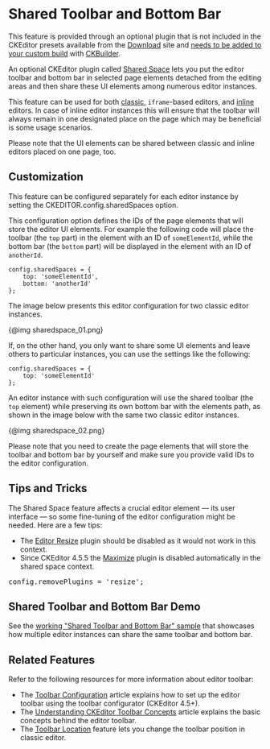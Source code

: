 <!--
Copyright (c) 2003-2017, CKSource - Frederico Knabben. All rights reserved.
For licensing, see LICENSE.md.
-->

# Shared Toolbar and Bottom Bar

<p class="requirements">
	This feature is provided through an optional plugin that is not included in the CKEditor presets available from the <a href="http://ckeditor.com/download">Download</a> site and <a href="#!/guide/dev_plugins">needs to be added to your custom build</a> with <a href="http://ckeditor.com/builder">CKBuilder</a>.
</p>

An optional CKEditor plugin called [Shared Space](http://ckeditor.com/addon/sharedspace) lets you put the editor toolbar and bottom bar in selected page elements detached from the editing areas and then share these UI elements among numerous editor instances.

This feature can be used for both [classic](#!/guide/dev_framed), `iframe`-based editors, and [inline](#!/guide/dev_inline) editors. In case of inline editor instances this will ensure that the toolbar will always remain in one designated place on the page which may be beneficial is some usage scenarios.

Please note that the UI elements can be shared between classic and inline editors placed on one page, too.

## Customization

This feature can be configured separately for each editor instance by setting the CKEDITOR.config.sharedSpaces option.

This configuration option defines the IDs of the page elements that will store the editor UI elements. For example the following code will place the toolbar (the `top` part) in the element with an ID of `someElementId`, while the bottom bar (the `bottom` part) will be displayed in the element with an ID of `anotherId`.

    config.sharedSpaces = {
        top: 'someElementId',
        bottom: 'anotherId'
    };

The image below presents this editor configuration for two classic editor instances.

{@img sharedspace_01.png}

If, on the other hand, you only want to share some UI elements and leave others to particular instances, you can use the settings like the following:

    config.sharedSpaces = {
        top: 'someElementId'
    };

An editor instance with such configuration will use the shared toolbar (the `top` element) while preserving its own bottom bar with the elements path, as shown in the image below with the same two classic editor instances.

{@img sharedspace_02.png}

<p class="tip">
    Please note that you need to create the page elements that will store the toolbar and bottom bar by yourself and make sure you provide valid IDs to the editor configuration.
</p>

## Tips and Tricks

The Shared Space feature affects a crucial editor element &mdash; its user interface &mdash; so some fine-tuning of the editor configuration might be needed. Here are a few tips:

* The [Editor Resize](http://ckeditor.com/addon/resize) plugin should be disabled as it would not work in this context.
* Since CKEditor 4.5.5 the [Maximize](http://ckeditor.com/addon/maximize) plugin is disabled automatically in the shared space context.

<pre>
config.removePlugins = 'resize';
</pre>

## Shared Toolbar and Bottom Bar Demo

See the [working "Shared Toolbar and Bottom Bar" sample](http://sdk.ckeditor.com/samples/sharedspace.html) that showcases how multiple editor instances can share the same toolbar and bottom bar.

## Related Features

Refer to the following resources for more information about editor toolbar:

 * The [Toolbar Configuration](#!/guide/dev_toolbar) article explains how to set up the editor toolbar using the toolbar configurator (CKEditor 4.5+).
 * The [Understanding CKEditor Toolbar Concepts](#!/guide/dev_toolbarconcepts) article explains the basic concepts behind the editor toolbar.
 * The [Toolbar Location](#!/guide/dev_toolbarlocation) feature lets you change the toolbar position in classic editor.
